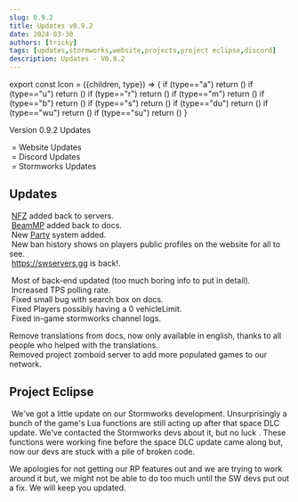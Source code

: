 ```yaml
---
slug: 0.9.2
title: Updates v0.9.2
date: 2024-03-30
authors: [tricky]
tags: [updates,stormworks,website,projects,project eclipse,discord]
description: Updates - V0.9.2
---
```

export const Icon = ({children, type}) => {
  if (type=="a") return (<i class="fas fa-plus update-add" title="Added"></i>)
  if (type=="u") return (<i class="fas fa-arrow-up update-updated" title="Updated"></i>)
  if (type=="r") return (<i class="fas fa-minus update-removed" title="Removed"></i>)
  if (type=="m") return (<i class="fas fa-exchange-alt update-moved" title="Moved"></i>)
  if (type=="b") return (<i class="fas fa-bug update-bug" title="Bug"></i>)
  if (type=="s") return (<i class="fas fa-star update-star" title="Star"></i>)
  if (type=="du") return (<i class="fas fa-brands fa-discord discord-text" title="Discord Update"></i>)
  if (type=="wu") return (<i class="fas fa-globe update-website" title="Website Update"></i>)
  if (type=="su") return (<i class="fas fa-anchor update-stormworks" title="Stormworks Server Update"></i>)
}

Version 0.9.2 Updates

<!--truncate-->
&#8203;<Icon type="wu"></Icon> = Website Updates<br/>
&#8203;<Icon type="du"></Icon> = Discord Updates<br/>
&#8203;<Icon type="su"></Icon> = Stormworks Updates<br/>

## Updates
&#8203;<Icon type="su"></Icon> <Icon type="a"></Icon> [NFZ](/stormworks/no-fire-zone) added back to servers.<br/>
&#8203;<Icon type="su"></Icon> <Icon type="a"></Icon> [BeamMP](/beammp/) added back to docs.<br/>
&#8203;<Icon type="su"></Icon> <Icon type="a"></Icon> New [Party](/stormworks/parties) system added.<br/>
&#8203;<Icon type="wu"></Icon> <Icon type="a"></Icon> New ban history shows on players public profiles on the website for all to see.<br/>
&#8203;<Icon type="wu"></Icon> <Icon type="a"></Icon> https://swservers.gg is back!.<br/>

&#8203;<Icon type="wu"></Icon> <Icon type="u"></Icon> Most of back-end updated (too much boring info to put in detail).<br/>
&#8203;<Icon type="su"></Icon> <Icon type="u"></Icon> Increased TPS polling rate.<br/>
&#8203;<Icon type="wu"></Icon> <Icon type="b"></Icon> Fixed small bug with search box on docs.<br/>
&#8203;<Icon type="su"></Icon> <Icon type="b"></Icon> Fixed Players possibly having a 0 vehicleLimit.<br/>
&#8203;<Icon type="du"></Icon> <Icon type="b"></Icon> Fixed in-game stormworks channel logs.<br/>


<Icon type="r"></Icon> Remove translations from docs, now only available in english, thanks to all people who helped with the translations.<br/>
<Icon type="r"></Icon> Removed project zomboid server to add more populated games to our network.<br/>


## Project Eclipse
&#8203;<Icon type="s"></Icon> We've got a little update on our Stormworks development. Unsurprisingly a bunch of the game's Lua functions are still acting up after that space DLC update. We've contacted the Stormworks devs about it, but no luck . These functions were working fine before the space DLC update came along but, now our devs are stuck with a pile of broken code.

We apologies for not getting our RP features out and we are trying to work around it but, we might not be able to do too much until the SW devs put out a fix. We will keep you updated.


